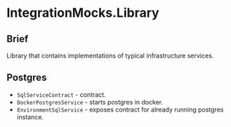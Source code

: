 # IntegrationMocks.Library

## Brief
Library that contains implementations of typical infrastructure services.

## Postgres
* `SqlServiceContract` - contract.
* `DockerPostgresService` - starts postgres in docker.
* `EnvironmentSqlService` - exposes contract for already running postgres instance.
